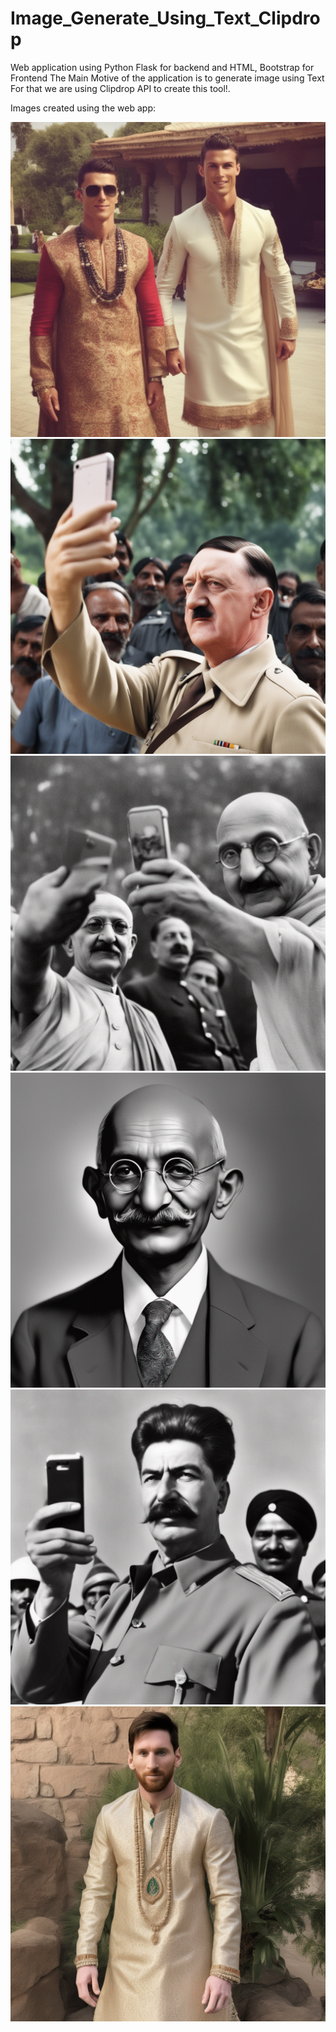 # Image_Generate_Using_Text_Clipdrop

Web application using Python Flask for backend and HTML, Bootstrap for Frontend
The Main Motive of the application is to generate image using Text
For that we are using Clipdrop API to create this tool!.

Images created using the web app:

<img src="application/static/images/cristiano_.png">
<img src="application/static/images/hitler_tak.png">
<img src="application/static/images/gandhi_tak.png">
<img src="application/static/images/gandhi_in_.png">
<img src="application/static/images/joseph_sta.png">
<img src="application/static/images/messi_wear.png">
